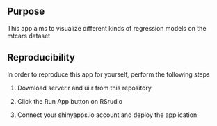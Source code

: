 
## Purpose

This app aims to visualize different kinds of regression models on the mtcars dataset

## Reproducibility

In order to reproduce this app for yourself, perform the following steps

1) Download server.r and ui.r from this repository

2) Click the Run App button on RSrudio

3) Connect your shinyapps.io account and deploy the application
